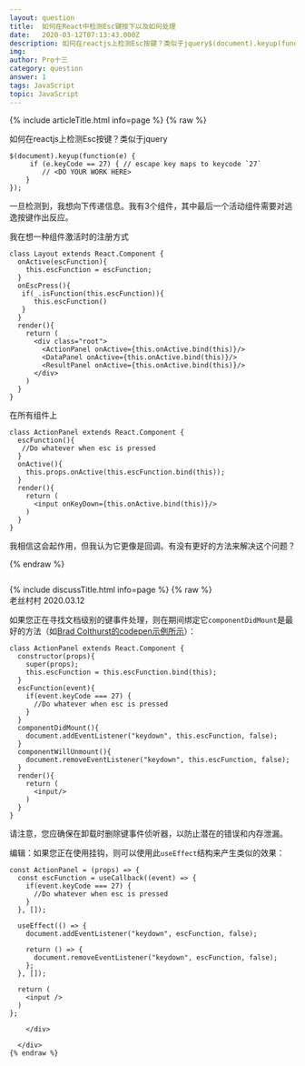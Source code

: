 ```yaml
---
layout: question
title:  如何在React中检测Esc键按下以及如何处理
date:   2020-03-12T07:13:43.000Z
description: 如何在reactjs上检测Esc按键？类似于jquery$(document).keyup(function(e) {     if (e.keyC...
img: 
author: Pro十三
category: question
answer: 1
tags: JavaScript
topic: JavaScript
---
```

<div class="article-root">
  <div class="article">
    {% include articleTitle.html info=page %}
    {% raw %}
    <div class="article-content"><p><font style="vertical-align: inherit;"><font style="vertical-align: inherit;">如何在reactjs上检测Esc按键？</font><font style="vertical-align: inherit;">类似于jquery</font></font></p>

<pre><code>$(document).keyup(function(e) {<font></font>
     if (e.keyCode == 27) { // escape key maps to keycode `27`<font></font>
        // &lt;DO YOUR WORK HERE&gt;<font></font>
    }<font></font>
});<font></font>
</code></pre>

<p><font style="vertical-align: inherit;"><font style="vertical-align: inherit;">一旦检测到，我想向下传递信息。</font><font style="vertical-align: inherit;">我有3个组件，其中最后一个活动组件需要对逃逸按键作出反应。</font></font></p>

<p><font style="vertical-align: inherit;"><font style="vertical-align: inherit;">我在想一种组件激活时的注册方式 </font></font></p>

<pre><code>class Layout extends React.Component {<font></font>
  onActive(escFunction){<font></font>
    this.escFunction = escFunction;<font></font>
  }<font></font>
  onEscPress(){<font></font>
   if(_.isFunction(this.escFunction)){<font></font>
      this.escFunction()<font></font>
   }<font></font>
  }<font></font>
  render(){<font></font>
    return (<font></font>
      &lt;div class="root"&gt;<font></font>
        &lt;ActionPanel onActive={this.onActive.bind(this)}/&gt;<font></font>
        &lt;DataPanel onActive={this.onActive.bind(this)}/&gt;<font></font>
        &lt;ResultPanel onActive={this.onActive.bind(this)}/&gt;<font></font>
      &lt;/div&gt;<font></font>
    )<font></font>
  }<font></font>
}<font></font>
</code></pre>

<p><font style="vertical-align: inherit;"><font style="vertical-align: inherit;">在所有组件上</font></font></p>

<pre><code>class ActionPanel extends React.Component {<font></font>
  escFunction(){<font></font>
   //Do whatever when esc is pressed<font></font>
  }<font></font>
  onActive(){<font></font>
    this.props.onActive(this.escFunction.bind(this));<font></font>
  }<font></font>
  render(){<font></font>
    return (   <font></font>
      &lt;input onKeyDown={this.onActive.bind(this)}/&gt;<font></font>
    )<font></font>
  }<font></font>
}<font></font>
</code></pre>

<p><font style="vertical-align: inherit;"><font style="vertical-align: inherit;">我相信这会起作用，但我认为它更像是回调。</font><font style="vertical-align: inherit;">有没有更好的方法来解决这个问题？</font></font></p></div>
    {% endraw %}
  </div>
  <p style="height: 0;width:0;overflow: hidden;"> 第1039篇《如何在React中检测Esc键按下以及如何处理》来自Winter(https://github.com/aiyld/aiyld.github.io)的站点</p>
  <div class="discuss-wrapper">
    {% include discussTitle.html info=page %}
    {% raw %}
    <div class="discuss-item">
        <div class="discuss-parent">
          <div class="discuss-meta">
            <span class="discuss-user">老丝村村</span>
            <span class="discuss-time">2020.03.12</span>
          </div>
          <div class="discuss-comment"><p><font style="vertical-align: inherit;"><font style="vertical-align: inherit;">如果您正在寻找文档级别的键事件处理，则在期间绑定它</font></font><code>componentDidMount</code><font style="vertical-align: inherit;"><font style="vertical-align: inherit;">是最好的方法（如</font></font><a href="http://codepen.io/anon/pen/ZOzaPW" rel="noreferrer"><font style="vertical-align: inherit;"><font style="vertical-align: inherit;">Brad Colthurst的codepen示例所示</font></font></a><font style="vertical-align: inherit;"><font style="vertical-align: inherit;">）：</font></font></p>

<pre><code>class ActionPanel extends React.Component {<font></font>
  constructor(props){<font></font>
    super(props);<font></font>
    this.escFunction = this.escFunction.bind(this);<font></font>
  }<font></font>
  escFunction(event){<font></font>
    if(event.keyCode === 27) {<font></font>
      //Do whatever when esc is pressed<font></font>
    }<font></font>
  }<font></font>
  componentDidMount(){<font></font>
    document.addEventListener("keydown", this.escFunction, false);<font></font>
  }<font></font>
  componentWillUnmount(){<font></font>
    document.removeEventListener("keydown", this.escFunction, false);<font></font>
  }<font></font>
  render(){<font></font>
    return (   <font></font>
      &lt;input/&gt;<font></font>
    )<font></font>
  }<font></font>
}<font></font>
</code></pre>

<p><font style="vertical-align: inherit;"><font style="vertical-align: inherit;">请注意，您应确保在卸载时删除键事件侦听器，以防止潜在的错误和内存泄漏。</font></font></p>

<p><font style="vertical-align: inherit;"><font style="vertical-align: inherit;">编辑：如果您正在使用挂钩，则可以使用此</font></font><code>useEffect</code><font style="vertical-align: inherit;"><font style="vertical-align: inherit;">结构来产生类似的效果：</font></font></p>

<pre><code>const ActionPanel = (props) =&gt; {<font></font>
  const escFunction = useCallback((event) =&gt; {<font></font>
    if(event.keyCode === 27) {<font></font>
      //Do whatever when esc is pressed<font></font>
    }<font></font>
  }, []);<font></font>
<font></font>
  useEffect(() =&gt; {<font></font>
    document.addEventListener("keydown", escFunction, false);<font></font>
<font></font>
    return () =&gt; {<font></font>
      document.removeEventListener("keydown", escFunction, false);<font></font>
    };<font></font>
  }, []);<font></font>
<font></font>
  return (   <font></font>
    &lt;input /&gt;<font></font>
  )<font></font>
};<font></font>
</code></pre></div>
        </div>
        
      </div>
    {% endraw %}
  </div>
<div>
